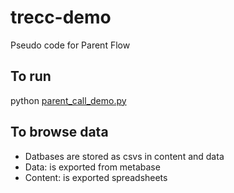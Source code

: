 # trecc-demo
Pseudo code for Parent Flow


## To run
python [parent_call_demo.py](https://github.com/kmarkiv/trecc-demo/blob/master/parent_call_demo.py)



## To browse data
- Datbases are stored as csvs in content and data
- Data: is exported from metabase
- Content: is exported spreadsheets
